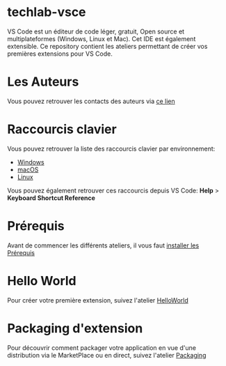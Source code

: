 # techlab-vsce
VS Code est un éditeur de code léger, gratuit, Open source et multiplateformes (Windows, Linux et Mac).
Cet IDE est également extensible.
Ce repository contient les ateliers permettant de créer vos premières extensions pour VS Code.

# Les Auteurs
Vous pouvez retrouver les contacts des auteurs via [ce lien](Authors.md)

# Raccourcis clavier

Vous pouvez retrouver la liste des raccourcis clavier par environnement:
* [Windows](https://go.microsoft.com/fwlink/?linkid=832145)
* [macOS](https://go.microsoft.com/fwlink/?linkid=832143)
* [Linux](https://go.microsoft.com/fwlink/?linkid=832144)

Vous pouvez également retrouver ces raccourcis depuis VS Code: **Help** > **Keyboard Shortcut Reference**

# Prérequis
Avant de commencer les différents ateliers, il vous faut [installer les Prérequis](Prerequisites.md)

# Hello World
Pour créer votre première extension, suivez l'atelier [HelloWorld](helloWorld)

# Packaging d'extension


Pour découvrir comment packager votre application en vue d'une distribution via le MarketPlace ou en direct, suivez l'atelier [Packaging](Packaging)
